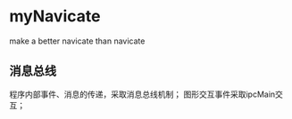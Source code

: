 # myNavicate
make a better navicate than navicate

## 消息总线
程序内部事件、消息的传递，采取消息总线机制；
图形交互事件采取ipcMain交互；